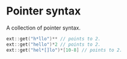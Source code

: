 # Pointer syntax

A collection of pointer syntax.

```c++
ext::get("h*llo")** // points to 2.
ext::get("hello")*2 // points to 2.
ext::get("hel*[]lo")*[10-8] // points to 2.
```

